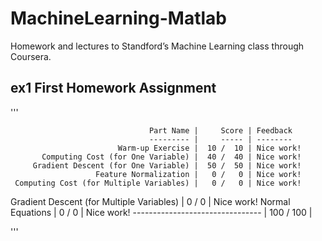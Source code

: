 # MachineLearning-Matlab
Homework and lectures to Standford’s Machine Learning class through Coursera.

## ex1 First Homework Assignment


'''
 
                                   Part Name |     Score | Feedback
                                   --------- |     ----- | --------
                            Warm-up Exercise |  10 /  10 | Nice work!
           Computing Cost (for One Variable) |  40 /  40 | Nice work!
         Gradient Descent (for One Variable) |  50 /  50 | Nice work!
                       Feature Normalization |   0 /   0 | Nice work!
     Computing Cost (for Multiple Variables) |   0 /   0 | Nice work!
   Gradient Descent (for Multiple Variables) |   0 /   0 | Nice work!
                            Normal Equations |   0 /   0 | Nice work!
                                   --------------------------------
                                             | 100 / 100 | 
 
'''
